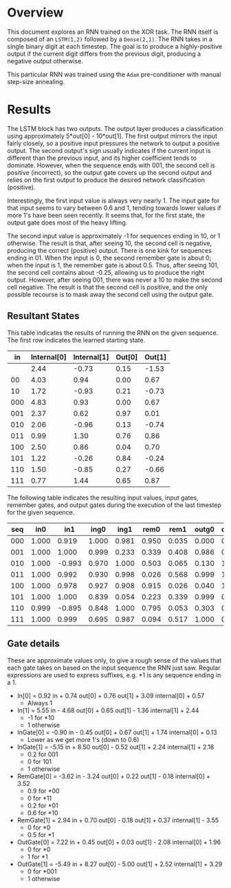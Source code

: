 # Overview

This document explores an RNN trained on the XOR task. The RNN itself is composed of an `LSTM(1,2)` followed by a `Dense(2,1)`. The RNN takes in a single binary digit at each timestep. The goal is to produce a highly-positive output if the current digit differs from the previous digit, producing a negative output otherwise.

This particular RNN was trained using the `Adam` pre-conditioner with manual step-size annealing.

# Results

The LSTM block has two outputs. The output layer produces a classification using approximately 5\*out[0] - 10\*out[1]. The first output mirrors the input fairly closely, so a positive input pressures the network to output a positive output. The second output's sign usually indicates if the current input is different than the previous input, and its higher coefficient tends to dominate. However, when the sequence ends with 001, the second cell is positive (incorrect), so the output gate covers up the second output and relies on the first output to produce the desired network classification (positive).

Interestingly, the first input value is always very nearly 1. The input gate for that input seems to vary between 0.6 and 1, tending towards lower values if more 1's have been seen recently. It seems that, for the first state, the output gate does most of the heavy lifting.

The second input value is approximately -1 for sequences ending in 10, or 1 otherwise. The result is that, after seeing 10, the second cell is negative, producing the correct (positive) output. There is one kink for sequences ending in 01. When the input is 0, the second remember gate is about 0; when the input is 1, the remember gate is about 0.5. Thus, after seeing 101, the second cell contains about -0.25, allowing us to produce the right output. However, after seeing 001, there was never a 10 to make the second cell negative. The result is that the second cell is positive, and the only possible recourse is to mask away the second cell using the output gate.

## Resultant States

This table indicates the results of running the RNN on the given sequence. The first row indicates the learned starting state.

|    in    | Internal[0] | Internal[1] | Out[0] | Out[1] |
|----------|-------------|-------------|--------|--------|
|          |  2.44       | -0.73       |  0.15  | -1.53  |
|    00    |  4.03       |  0.94       |  0.00  |  0.67  |
|    10    |  1.72       | -0.93       |  0.21  | -0.73  |
|    000   |  4.83       |  0.93       |  0.00  |  0.67  |
|    001   |  2.37       |  0.62       |  0.97  |  0.01  |
|    010   |  2.06       | -0.96       |  0.13  | -0.74  |
|    011   |  0.99       |  1.30       |  0.76  |  0.86  |
|    100   |  2.50       |  0.86       |  0.04  |  0.70  |
|    101   |  1.22       | -0.26       |  0.84  | -0.24  |
|    110   |  1.50       | -0.85       |  0.27  | -0.66  |
|    111   |  0.77       |  1.44       |  0.65  |  0.87  |

The following table indicates the resulting input values, input gates, remember gates, and output gates during the execution of the last timestep for the given sequence.

| seq |  in0   |  in1   |  ing0  |  ing1  |  rem0  |  rem1  |  outg0 |  outg1 |
|-----|--------|--------|--------|--------|--------|--------|--------|--------|
| 000 |  1.000 |  0.919 |  1.000 |  0.981 |  0.950 |  0.035 |  0.000 |  0.911 |
| 001 |  1.000 |  1.000 |  0.999 |  0.233 |  0.339 |  0.408 |  0.986 |  0.019 |
| 010 |  1.000 | -0.993 |  0.970 |  1.000 |  0.503 |  0.065 |  0.130 |  1.000 |
| 011 |  1.000 |  0.992 |  0.930 |  0.998 |  0.026 |  0.568 |  0.999 |  1.000 |
| 100 |  1.000 |  0.978 |  0.927 |  0.908 |  0.915 |  0.026 |  0.040 |  1.000 |
| 101 |  1.000 |  1.000 |  0.839 |  0.054 |  0.223 |  0.339 |  0.999 |  0.927 |
| 110 |  0.999 | -0.895 |  0.848 |  1.000 |  0.795 |  0.053 |  0.303 |  0.960 |
| 111 |  1.000 |  0.999 |  0.695 |  0.987 |  0.094 |  0.517 |  1.000 |  0.970 |

## Gate details

These are approximate values only, to give a rough sense of the values that each gate takes on based on the input sequence the RNN just saw. Regular expressions are used to express suffixes, e.g. \*1 is any sequence ending in a 1.

 * In[0] = 0.92 in + 0.74 out[0] + 0.76 out[1] + 3.09 internal[0] + 0.57
   * Always 1
 * In[1] = 5.55 in - 4.68 out[0] + 0.65 out[1] - 1.36 internal[1] + 2.44
   * -1 for \*10
   * 1 otherwise
 * InGate[0] = -0.90 in - 0.45 out[0] + 0.67 out[1] + 1.74 internal[0] + 0.13
   * Lower as we get more 1's (down to 0.6)
 * InGate[1] = -5.15 in + 8.50 out[0] - 0.52 out[1] + 2.24 internal[1] + 2.18
   * 0.2 for 001
   * 0 for 101
   * 1 otherwise
 * RemGate[0] = -3.62 in - 3.24 out[0] + 0.22 out[1] - 0.18 internal[0] + 3.52
   * 0.9 for \*00
   * 0 for \*11
   * 0.2 for \*01
   * 0.6 for \*10
 * RemGate[1] =  2.94 in + 0.70 out[0] - 0.18 out[1] + 0.37 internal[1] - 3.55
   * 0 for \*0
   * 0.5 for \*1
 * OutGate[0] =  7.22 in + 0.45 out[0] + 0.03 out[1] - 2.08 internal[0] + 1.96
   * 0 for \*0
   * 1 for \*1
 * OutGate[1] = -5.49 in + 8.27 out[0] - 5.00 out[1] + 2.52 internal[1] + 3.29
   * 0 for \*001
   * 1 otherwise
